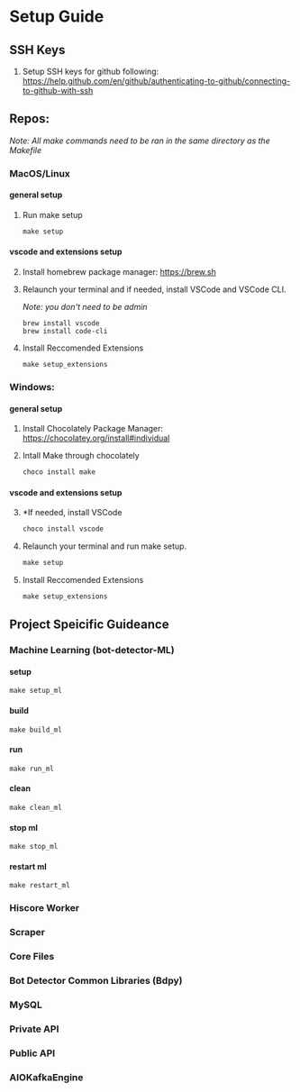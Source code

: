 # Setup Guide

## SSH Keys
1. Setup SSH keys for github following: https://help.github.com/en/github/authenticating-to-github/connecting-to-github-with-ssh

## Repos: 

*Note: All make commands need to be ran in the same directory as the Makefile*
### MacOS/Linux
#### general setup



1. Run make setup
    
    ```makefile
    make setup
    ```

#### vscode and extensions setup

2. Install homebrew package manager: https://brew.sh

3. Relaunch your terminal and if needed, install VSCode and VSCode CLI. 
    
    *Note: you don't need to be admin*
    ```terminal
    brew install vscode
    brew install code-cli
    ```
4. Install Reccomended Extensions

    ```terminal
    make setup_extensions
    ```

### Windows:

#### general setup
1. Install Chocolately Package Manager: https://chocolatey.org/install#individual

2. Intall Make through chocolately
    ```powershell
    choco install make
    ```

#### vscode and extensions setup
3. *If needed, install VSCode

    ```powershell
    choco install vscode
    ```

3. Relaunch your terminal and run make setup.  

    ```powershell
    make setup
    ```

4. Install Reccomended Extensions

    ```powershell
    make setup_extensions
    ```

## Project Speicific Guideance 

### Machine Learning (bot-detector-ML)

#### setup
```
make setup_ml
```

#### build
```
make build_ml
```

#### run
```
make run_ml
```

#### clean
```
make clean_ml
```

#### stop ml
```
make stop_ml
```

#### restart ml
```
make restart_ml
```

### Hiscore Worker

### Scraper

### Core Files

### Bot Detector Common Libraries (Bdpy)

### MySQL

### Private API

### Public API

### AIOKafkaEngine